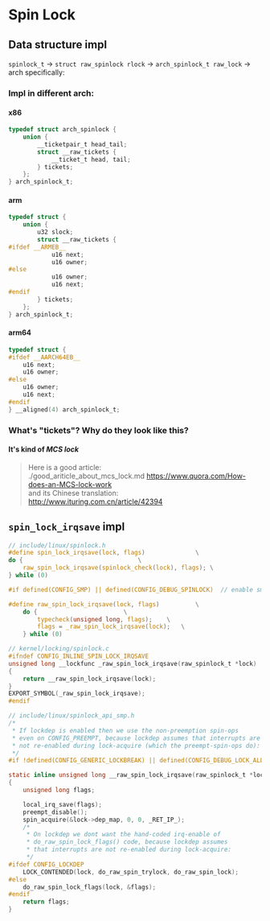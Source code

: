 # Spin Lock

## Data structure impl

`spinlock_t` -> `struct raw_spinlock rlock` -> `arch_spinlock_t raw_lock`
-> arch specifically:
### Impl in different arch:
#### x86
```c
typedef struct arch_spinlock {
	union {
		__ticketpair_t head_tail;
		struct __raw_tickets {
			__ticket_t head, tail;
		} tickets;
	};
} arch_spinlock_t;
```
#### arm
```c
typedef struct {
	union {
		u32 slock;
		struct __raw_tickets {
#ifdef __ARMEB__
			u16 next;
			u16 owner;
#else
			u16 owner;
			u16 next;
#endif
		} tickets;
	};
} arch_spinlock_t;
```
#### arm64
```c
typedef struct {
#ifdef __AARCH64EB__
	u16 next;
	u16 owner;
#else
	u16 owner;
	u16 next;
#endif
} __aligned(4) arch_spinlock_t;
```
### What's "tickets"? Why do they look like this?
#### It's kind of ***MCS lock***
> Here is a good article:  
./good_ariticle_about_mcs_lock.md
https://www.quora.com/How-does-an-MCS-lock-work  
and its Chinese translation:  
http://www.ituring.com.cn/article/42394  

## `spin_lock_irqsave` impl
```c
// include/linux/spinlock.h
#define spin_lock_irqsave(lock, flags)				\
do {								\
	raw_spin_lock_irqsave(spinlock_check(lock), flags);	\
} while (0)
```

```c
#if defined(CONFIG_SMP) || defined(CONFIG_DEBUG_SPINLOCK)  // enable smp

#define raw_spin_lock_irqsave(lock, flags)			\
	do {						\
		typecheck(unsigned long, flags);	\
		flags = _raw_spin_lock_irqsave(lock);	\
	} while (0)
```

```c
// kernel/locking/spinlock.c
#ifndef CONFIG_INLINE_SPIN_LOCK_IRQSAVE
unsigned long __lockfunc _raw_spin_lock_irqsave(raw_spinlock_t *lock)
{
	return __raw_spin_lock_irqsave(lock);
}
EXPORT_SYMBOL(_raw_spin_lock_irqsave);
#endif
```

```c
// include/linux/spinlock_api_smp.h
/*
 * If lockdep is enabled then we use the non-preemption spin-ops
 * even on CONFIG_PREEMPT, because lockdep assumes that interrupts are
 * not re-enabled during lock-acquire (which the preempt-spin-ops do):
 */
#if !defined(CONFIG_GENERIC_LOCKBREAK) || defined(CONFIG_DEBUG_LOCK_ALLOC)

static inline unsigned long __raw_spin_lock_irqsave(raw_spinlock_t *lock)
{
	unsigned long flags;

	local_irq_save(flags);
	preempt_disable();
	spin_acquire(&lock->dep_map, 0, 0, _RET_IP_);
	/*
	 * On lockdep we dont want the hand-coded irq-enable of
	 * do_raw_spin_lock_flags() code, because lockdep assumes
	 * that interrupts are not re-enabled during lock-acquire:
	 */
#ifdef CONFIG_LOCKDEP
	LOCK_CONTENDED(lock, do_raw_spin_trylock, do_raw_spin_lock);
#else
	do_raw_spin_lock_flags(lock, &flags);
#endif
	return flags;
}
```